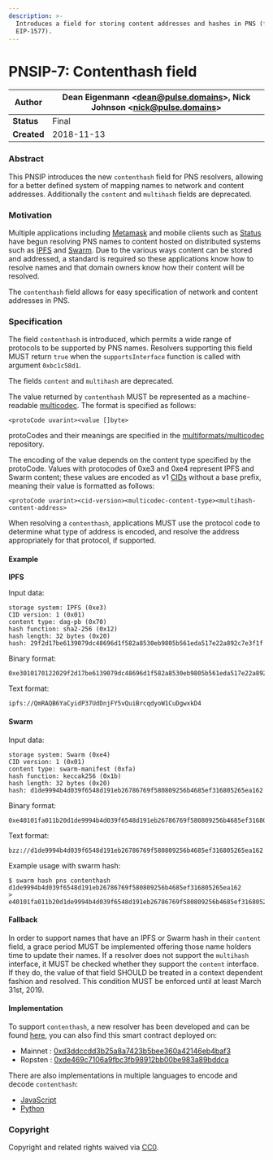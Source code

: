 ```yaml
---
description: >-
  Introduces a field for storing content addresses and hashes in PNS (formerly
  EIP-1577).
---
```


# PNSIP-7: Contenthash field

| **Author**  | Dean Eigenmann <[dean@pulse.domains](mailto:dean@pulse.domains)>, Nick Johnson <[nick@pulse.domains](mailto:nick@pulse.domains)> |
| ----------- | ------------------------------------------------------------------------------------------------------------------------ |
| **Status**  | Final                                                                                                                    |
| **Created** | 2018-11-13                                                                                                               |

### Abstract

This PNSIP introduces the new `contenthash` field for PNS resolvers, allowing for a better defined system of mapping names to network and content addresses. Additionally the `content` and `multihash` fields are deprecated.

### Motivation

Multiple applications including [Metamask](https://metamask.io) and mobile clients such as [Status](https://status.im) have begun resolving PNS names to content hosted on distributed systems such as [IPFS](https://ipfs.io) and [Swarm](https://swarm-guide.readthedocs.io). Due to the various ways content can be stored and addressed, a standard is required so these applications know how to resolve names and that domain owners know how their content will be resolved.

The `contenthash` field allows for easy specification of network and content addresses in PNS.

### Specification

The field `contenthash` is introduced, which permits a wide range of protocols to be supported by PNS names. Resolvers supporting this field MUST return `true` when the `supportsInterface` function is called with argument `0xbc1c58d1`.

The fields `content` and `multihash` are deprecated.

The value returned by `contenthash` MUST be represented as a machine-readable [multicodec](https://github.com/multiformats/multicodec). The format is specified as follows:

```
<protoCode uvarint><value []byte>
```

protoCodes and their meanings are specified in the [multiformats/multicodec](https://github.com/multiformats/multicodec) repository.

The encoding of the value depends on the content type specified by the protoCode. Values with protocodes of 0xe3 and 0xe4 represent IPFS and Swarm content; these values are encoded as v1 [CIDs](https://github.com/multiformats/cid) without a base prefix, meaning their value is formatted as follows:

```
<protoCode uvarint><cid-version><multicodec-content-type><multihash-content-address>
```

When resolving a `contenthash`, applications MUST use the protocol code to determine what type of address is encoded, and resolve the address appropriately for that protocol, if supported.

#### Example

**IPFS**

Input data:

```
storage system: IPFS (0xe3)
CID version: 1 (0x01)
content type: dag-pb (0x70)
hash function: sha2-256 (0x12)
hash length: 32 bytes (0x20)
hash: 29f2d17be6139079dc48696d1f582a8530eb9805b561eda517e22a892c7e3f1f
```

Binary format:

```
0xe3010170122029f2d17be6139079dc48696d1f582a8530eb9805b561eda517e22a892c7e3f1f
```

Text format:

```
ipfs://QmRAQB6YaCyidP37UdDnjFY5vQuiBrcqdyoW1CuDgwxkD4
```

#### Swarm

Input data:

```
storage system: Swarm (0xe4)
CID version: 1 (0x01)
content type: swarm-manifest (0xfa)
hash function: keccak256 (0x1b)
hash length: 32 bytes (0x20)
hash: d1de9994b4d039f6548d191eb26786769f580809256b4685ef316805265ea162
```

Binary format:

```
0xe40101fa011b20d1de9994b4d039f6548d191eb26786769f580809256b4685ef316805265ea162
```

Text format:

```
bzz://d1de9994b4d039f6548d191eb26786769f580809256b4685ef316805265ea162
```

Example usage with swarm hash:

```
$ swarm hash pns contenthash d1de9994b4d039f6548d191eb26786769f580809256b4685ef316805265ea162                                 
> e40101fa011b20d1de9994b4d039f6548d191eb26786769f580809256b4685ef316805265ea162
```

#### Fallback

In order to support names that have an IPFS or Swarm hash in their `content` field, a grace period MUST be implemented offering those name holders time to update their names. If a resolver does not support the `multihash` interface, it MUST be checked whether they support the `content` interface. If they do, the value of that field SHOULD be treated in a context dependent fashion and resolved. This condition MUST be enforced until at least March 31st, 2019.

#### Implementation

To support `contenthash`, a new resolver has been developed and can be found [here](https://github.com/pnsdomains/resolvers/blob/master/contracts/PublicResolver.sol), you can also find this smart contract deployed on:

* Mainnet : [0xd3ddccdd3b25a8a7423b5bee360a42146eb4baf3](https://etherscan.io/address/0xd3ddccdd3b25a8a7423b5bee360a42146eb4baf3)
* Ropsten : [0xde469c7106a9fbc3fb98912bb00be983a89bddca](https://ropsten.etherscan.io/address/0xde469c7106a9fbc3fb98912bb00be983a89bddca)

There are also implementations in multiple languages to encode and decode `contenthash`:

* [JavaScript](https://github.com/pldespaigne/content-hash)
* [Python](https://github.com/filips123/ContentHashPy)

### Copyright

Copyright and related rights waived via [CC0](https://creativecommons.org/publicdomain/zero/1.0/).
